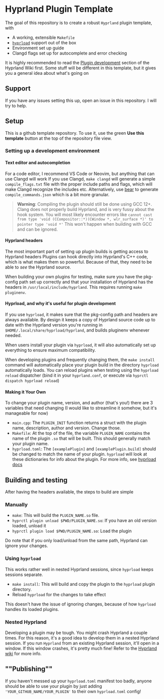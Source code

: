 # Hyprland Plugin Template

The goal of this repository is to create a robust `Hyprland` plugin template, with
- A working, extensible `Makefile`
- [`hyprload`](https://github.com/Duckonaut/hyprload) support out of the box
- Environment set up guide
- Clangd flags set up for autocomplete and error checking

It is highly recommended to read the [Plugin development](https://wiki.hyprland.org/Plugins/Development/Getting-Started/)
section of the Hyprland Wiki first. Some stuff will be different in this template, but it gives
you a general idea about what's going on

## Support
If you have any issues setting this up, open an issue in this repository. I will try to help.

## Setup
This is a github template repository. To use it, use the green **Use this template** button
at the top of the repository file view.

### Setting up a development environment
#### Text editor and autocompletion
For a code editor, I recommend VS Code or Neovim, but anything that can use Clangd will work
If you use Clangd, `make clangd` will generate a simple `compile_flags.txt` file with the proper
include paths and flags, which will make Clangd recognize the includes etc.
Alternatively, use [bear](https://github.com/rizsotto/Bear) to generate `compile_commands.json`
which is a bit more granular.

> **Warning**: Compiling the plugin should still be done using GCC 12+. Clang does not properly
> build Hyprland, and is very fussy about the hook system. You will most likely encounter errors
> like `cannot cast from type 'void (CCompositor::*)(CWindow *, wlr_surface *)' to pointer type 'void *'`
> This won't happen when building with GCC and can be ignored.

#### Hyprland headers
The most important part of setting up plugin builds is getting access to Hyprland headers
Plugins can hook directly into Hyprland's C++ code, which is what makes them so powerful.
Because of that, they need to be able to *see* the Hyprland source.

When building your own plugins for testing, make sure you have the pkg-config path set up correctly
and that your installation of Hyprland has the headers in `/usr/local/include/hyprland`. This
requires running `make pluginenv`.

#### Hyprload, and why it's useful for plugin development
If you use `hyprload`, it makes sure that the pkg-config path and headers are always available.
By design it keeps a copy of Hyprland source code up to date with the Hyprland version you're
running in `$HOME/.local/share/hyprload/hyprland`, and builds pluginenv whenever needed.

When users install your plugin via `hyprload`, it will also automatically set up everything
to ensure maximum compatibility.

When developing plugins and frequently changing them, the `make install` command will
automatically place your plugin build in the directory `hyprload` automatically loads. You can
reload plugins when testing using the `hyprload reload` dispatcher (bind it in your
`hyprland.conf`, or execute via `hyprctl dispatch hyprload reload`)

#### Making it Your Own
To change your plugin name, version, and author (that's you!) there are 3 variables that need
changing (I would like to streamline it somehow, but it's manageable for now)
- `main.cpp`: The `PLUGIN_INIT` function returns a struct with the plugin name, description,
  author and version. Change those.
- `Makefile`: At the top of the file, the variable `PLUGIN_NAME` contains the name of the plugin
  `.so` that will be built. This should generally match your plugin name.
- `hyprload.toml`: The `[examplePlugin]` and `[examplePlugin.build]` should be changed to match
  the name of your plugin. `hyprload` will look at these dictionaries for info about the plugin.
  For more info, see [hyprload docs](https://github.com/Duckonaut/hyprload#format)

## Building and testing
After having the headers available, the steps to build are simple

### Manually
- `make`: This will build the `PLUGIN_NAME.so` file.
- `hyprctl plugin unload $PWD/PLUGIN_NAME.so`: If you have an old version loaded, unload it
- `hyprctl plugin load $PWD/PLUGIN_NAME.so`: Load the plugin

Do note that if you only load/unload from the same path, Hyprland can ignore your changes.

### Using `hyprload`
This works rather well in nested Hyprland sessions, since `hyprload` keeps sessions separate.
- `make install`: This will build and copy the plugin to the `hyprload` plugin directory.
- Reload `hyprload` for the changes to take effect

This doesn't have the issue of ignoring changes, because of how `hyprload` handles its loaded
plugins.

### Nested Hyprland
Developing a plugin may be tough. You might crash Hyprland a couple times. For this reason,
it's a good idea to develop them in a nested Hyprland session. If you run `Hyprland` from an
existing Hyprland session, it'll open in a window. If this window crashes, it's pretty much fine!
Refer to the [Hyprland wiki](http://wiki.hyprland.org/Plugins/Development/Getting-Started/#setting-up-a-development-environment)
for more info.

## ""Publishing""
If you haven't messed up your `hyprload.toml` manifest too badly, anyone should be able to use 
your plugin by just adding `'YOUR_GITHUB_NAME/YOUR_PLUGIN'` to their own `hyprload.toml` config!
